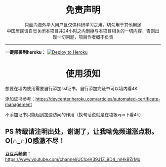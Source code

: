 <h1 align="center"> 免责声明 </h1>

<p align="center">
只面向海外华人用户且仅供科研学习之用，切勿用于其他用途
<br>
中国居民请自觉关闭本项目并24小时之内删掉与本项目相关的一切内容，否则出现一切问题，项目作者概不负责
</p>

---------------------------------------------------------------------------------------------------------


**一键部署到heroku：**  [![Deploy to Heroku](https://www.herokucdn.com/deploy/button.png)](https://heroku.com/deploy)


<h1 align="center"> 使用须知 </h1>

想要在墙内使用需要自行添加ssl证书，自行添加完证书可以墙内看4K

添加证书参考：https://devcenter.heroku.com/articles/automated-certificate-management

不添加证书只能起到加速访问的作用（换句话说就是在垃圾vpn下看4k）

PS 转载请注明出处，谢谢了，让我呦兔频道涨点粉。O(∩_∩)O感激不尽！
---------------------------------------------------------------------------------------------------------
**豆豆兵频道：**  https://www.youtube.com/channel/UClceV39J1Z_9D4_mHkBZrMg

